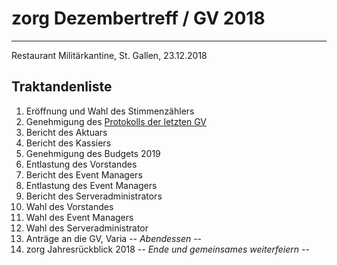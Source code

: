 zorg Dezembertreff / GV 2018
======
---
Restaurant Militärkantine, St. Gallen, 23.12.2018

## Traktandenliste
  1. Eröffnung und Wahl des Stimmenzählers
  2. Genehmigung des [Protokolls der letzten GV](/GV/GV%202017/2017-12-23%20Zorg%20GV%202017%20Protokoll%20.md)
  3. Bericht des Aktuars
  4. Bericht des Kassiers
  5. Genehmigung des Budgets 2019
  6. Entlastung des Vorstandes
  7. Bericht des Event Managers
  8. Entlastung des Event Managers
  9. Bericht des Serveradministrators
  10. Wahl des Vorstandes
  11. Wahl des Event Managers
  12. Wahl des Serveradministrator
  13. Anträge an die GV, Varia
  -- *Abendessen* --
  14. zorg Jahresrückblick 2018
  -- *Ende und gemeinsames weiterfeiern* --
